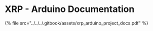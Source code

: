 # XRP - Arduino Documentation



{% file src="../../../.gitbook/assets/xrp_arduino_project_docs.pdf" %}
